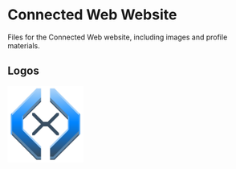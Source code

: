 Connected Web Website
=====================

Files for the Connected Web website, including images and profile materials.

Logos
-----
<img src="https://raw.githubusercontent.com/connected-web/connected-web/master/site/images/connected-web-gradient-large.png" alt="Connected Web Gradient Large" width="30%" />
